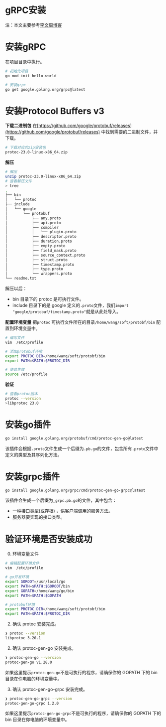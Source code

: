 # gRPC安装

注：本文主要参考[李文周博客](https://www.liwenzhou.com/posts/Go/gRPC/#autoid-0-2-0)

# 安装gRPC
在项目目录中执行。
```bash
# 初始化项目
go mod init hello-world

# 安装grpc
go get google.golang.org/grpc@latest
```

# 安装Protocol Buffers v3
**下载二进制包**
在[https://github.com/google/protobuf/releases](https://github.com/google/protobuf/releases) 中找到需要的二进制文件，并下载。
```bash
# 下载对应的zip安装包
protoc-23.0-linux-x86_64.zip

```
**解压**
```bash
# 解压
unzip protoc-23.0-linux-x86_64.zip
# 查看解压文件
> tree
.
├── bin
│   └── protoc
├── include
│   └── google
│       └── protobuf
│           ├── any.proto
│           ├── api.proto
│           ├── compiler
│           │   └── plugin.proto
│           ├── descriptor.proto
│           ├── duration.proto
│           ├── empty.proto
│           ├── field_mask.proto
│           ├── source_context.proto
│           ├── struct.proto
│           ├── timestamp.proto
│           ├── type.proto
│           └── wrappers.proto
└── readme.txt
```
解压以后：
-   bin 目录下的 protoc 是可执行文件。
-   include 目录下的是 google 定义的`.proto`文件，我们`import "google/protobuf/timestamp.proto"`就是从此处导入。

**配置环境变量**
把`protoc` 可执行文件所在的目录`/home/wang/soft/protobf/bin` 配置到环境变量中。
```bash
# 编写文件
vim  /etc/profile

# 添加protobuf环境                                                                     
export PROTOC_DIR=/home/wang/soft/protobf/bin                                      
export PATH=$PATH:$PROTOC_DIR

# 使其生效
source /etc/profile
```
**验证**
```bash
# 查看protoc版本
protoc --version                                                                 
>libprotoc 23.0
```

# 安装go插件
```bash
go install google.golang.org/protobuf/cmd/protoc-gen-go@latest
```
该插件会根据`.proto`文件生成一个后缀为`.pb.go`的文件，包含所有`.proto`文件中定义的类型及其序列化方法。
# 安装grpc插件
```bash
go install google.golang.org/grpc/cmd/protoc-gen-go-grpc@latest
```
该插件会生成一个后缀为`_grpc.pb.go`的文件，其中包含：
-   一种接口类型(或存根) ，供客户端调用的服务方法。
-   服务器要实现的接口类型。


# 验证环境是否安装成功

0. 环境变量文件

```sh
# 编辑配置环境文件
vim  /etc/profile

# go开发环境
export GOROOT=/usr/local/go
export PATH=$PATH:$GOROOT/bin
export GOPATH=/home/wang/go/bin
export PATH=$PATH:$GOPATH

# protobuf环境
export PROTOC_DIR=/home/wang/soft/protobf/bin
export PATH=$PATH:$PROTOC_DIR
```

2.  确认 protoc 安装完成。
```bash
❯ protoc --version
libprotoc 3.20.1
```
2.  确认 protoc-gen-go 安装完成。
```bash
❯ protoc-gen-go --version
protoc-gen-go v1.28.0
```
如果这里提示`protoc-gen-go`不是可执行的程序，请确保你的 GOPATH 下的 bin 目录在你电脑的环境变量中。

3. 确认 protoc-gen-go-grpc 安装完成。
```bash
❯ protoc-gen-go-grpc --version
protoc-gen-go-grpc 1.2.0
```
如果这里提示`protoc-gen-go-grpc`不是可执行的程序，请确保你的 GOPATH 下的 bin 目录在你电脑的环境变量中。


